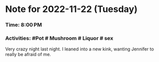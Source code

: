 # Note for 2022-11-22 (Tuesday)
### Time: 8:00 PM
### Activities: #Pot  # Mushroom  # Liquor  # sex

Very crazy night last night. I leaned into a new kink, wanting Jennifer to really be afraid of me.
